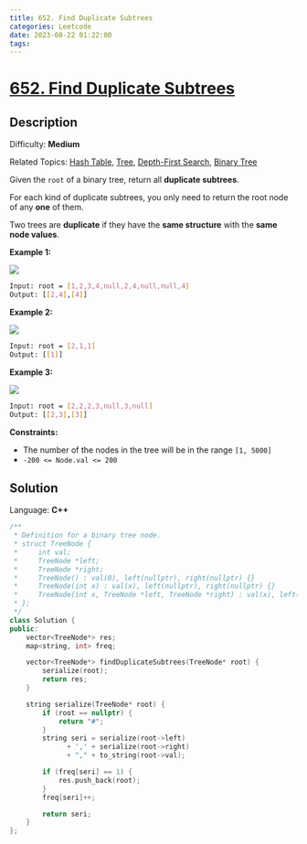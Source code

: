 ```yaml
---
title: 652. Find Duplicate Subtrees
categories: Leetcode
date: 2023-08-22 01:22:00
tags:
---
```


# [652\. Find Duplicate Subtrees](https://leetcode.com/problems/find-duplicate-subtrees/)

## Description

Difficulty: **Medium**  

Related Topics: [Hash Table](https://leetcode.com/tag/https://leetcode.com/tag/hash-table//), [Tree](https://leetcode.com/tag/https://leetcode.com/tag/tree//), [Depth-First Search](https://leetcode.com/tag/https://leetcode.com/tag/depth-first-search//), [Binary Tree](https://leetcode.com/tag/https://leetcode.com/tag/binary-tree//)

Given the `root` of a binary tree, return all **duplicate subtrees**.

For each kind of duplicate subtrees, you only need to return the root node of any **one** of them.

Two trees are **duplicate** if they have the **same structure** with the **same node values**.

**Example 1:**

![](https://assets.leetcode.com/uploads/2020/08/16/e1.jpg)

```bash
Input: root = [1,2,3,4,null,2,4,null,null,4]
Output: [[2,4],[4]]
```

**Example 2:**

![](https://assets.leetcode.com/uploads/2020/08/16/e2.jpg)

```bash
Input: root = [2,1,1]
Output: [[1]]
```

**Example 3:**

![](https://assets.leetcode.com/uploads/2020/08/16/e33.jpg)

```bash
Input: root = [2,2,2,3,null,3,null]
Output: [[2,3],[3]]
```

**Constraints:**

* The number of the nodes in the tree will be in the range `[1, 5000]`
* `-200 <= Node.val <= 200`

## Solution

Language: **C++**

```C++
/**
 * Definition for a binary tree node.
 * struct TreeNode {
 *     int val;
 *     TreeNode *left;
 *     TreeNode *right;
 *     TreeNode() : val(0), left(nullptr), right(nullptr) {}
 *     TreeNode(int x) : val(x), left(nullptr), right(nullptr) {}
 *     TreeNode(int x, TreeNode *left, TreeNode *right) : val(x), left(left), right(right) {}
 * };
 */
class Solution {
public:
    vector<TreeNode*> res;
    map<string, int> freq;

    vector<TreeNode*> findDuplicateSubtrees(TreeNode* root) {
        serialize(root);
        return res;
    }

    string serialize(TreeNode* root) {
        if (root == nullptr) {
            return "#";
        }
        string seri = serialize(root->left)
              + ',' + serialize(root->right)
              + "," + to_string(root->val);

        if (freq[seri] == 1) {
            res.push_back(root);
        }
        freq[seri]++;

        return seri;
    }
};
```
